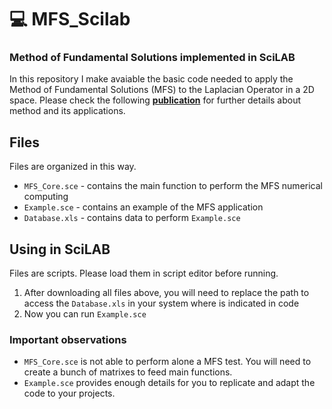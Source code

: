 # 💻 MFS_Scilab
### Method of Fundamental Solutions implemented in SciLAB

In this repository I make avaiable the basic code needed to apply the Method of Fundamental Solutions (MFS) to the Laplacian Operator in a 2D space.
Please check the following **[publication](https://www.scielo.br/j/rbrh/a/QCbHXbtzBDgBY5TzN9XTFnP/?lang=en)** for further details about method and its applications.

## Files

Files are organized in this way.

* `MFS_Core.sce` - contains the main function to perform the MFS numerical computing
* `Example.sce` - contains an example of the MFS application
* `Database.xls` - contains data to perform `Example.sce`

## Using in SciLAB

Files are scripts. Please load them in script editor before running.

1. After downloading all files above, you will need to replace the path to access the `Database.xls` in your system where is indicated in code
2. Now you can run `Example.sce`

### Important observations
* `MFS_Core.sce` is not able to perform alone a MFS test. You will need to create a bunch of matrixes to feed main functions.
* `Example.sce` provides enough details for you to replicate and adapt the code to your projects.
